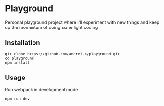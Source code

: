 # Playground

Personal playground project where I'll experiment with new things and keep up the momentum of doing some light coding.

## Installation

```
git clone https://github.com/andrei-k/playground.git
cd playground
npm install
```

## Usage

Run webpack in development mode
```
npm run dev
```
